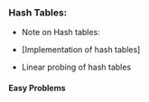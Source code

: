 

### Hash Tables:
   
   - Note on Hash tables:
   
   - [Implementation of hash tables]
   
   - Linear probing of hash tables
   
#### Easy Problems 
    
    
